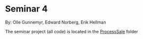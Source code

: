 # Seminar 4

By:
Olle Gunnemyr,
Edward Norberg,
Erik Hellman

The seminar project (all code) is located in the [ProcessSale]([https://github.com/Trumerik/Seminar3/tree/main/ProcessSale](https://github.com/Trumerik/Seminar4/tree/main/ProcessSale/src)) folder
